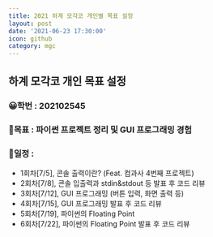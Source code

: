 ```yaml
---
title: 2021 하계 모각코 개인별 목표 설정
layout: post
date: '2021-06-23 17:30:00'
icon: github
category: mgc
---
```


## 하계 모각코 개인 목표 설정
### 😀학번 : 202102545
### 🎡목표 : 파이썬 프로젝트 정리 및 GUI 프로그래밍 경험



### 📄일정 :
- 1회차\[7/5],  콘솔 출력이란? (Feat. 컴과사 4번째 프로젝트)
- 2회차\[7/8],  콘솔 입출력과 stdin&stdout 등 발표 후 코드 리뷰
- 3회차\[7/12],  GUI 프로그래밍 (버튼 입력, 화면 출력 등)
- 4회차\[7/15],  GUI 프로그래밍 발표 후 코드 리뷰
- 5회차\[7/19],  파이썬의 Floating Point 
- 6회차\[7/22],  파이썬의 Floating Point  발표 후 코드 리뷰
